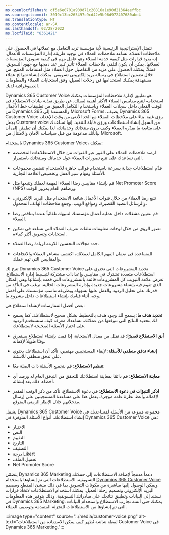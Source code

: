 ```yaml
---
ms.openlocfilehash: df5e6e0701a909d71c20816a1e90d21364eeffbc
ms.sourcegitcommit: 3019c13bc265497c9cd42e5b96d972407680abe4
ms.translationtype: HT
ms.contentlocale: ar-SA
ms.lasthandoff: 02/28/2022
ms.locfileid: "8361421"
---
```

تتمثل الإستراتيجية الرئيسية لأية مؤسسة تريد التعامل مع عملائها في الحصول على ملاحظات العملاء. تساعد ملاحظات العملاء في توجيه طريقة إدارة المؤسسات للأعمال. إنه يقود قرارات مثل كيفية خدمة العملاء وهو عامل مهم في كيفية تسويق المؤسسات لعملائها. يمكن أن يكون لتلقي ملاحظات العملاء تأثير كبير عند دمجها مع جهود التسويق. فمثلاً، يمكنك الحصول على مزيد من التفاصيل حول العملاء مثل اهتمامات المنتج، من خلال تضمين استطلاع في رسالة بريد إلكتروني تسويقي. يمكنك إنشاء شرائح عملاء مستهدفة يمكنك استخدامها في رحلات العميل، وفق استجابات العملاء والمعلومات الديموغرافية لديك. 

Dynamics 365 Customer Voice هو تطبيق لإدارة ملاحظات المؤسسات يمكنك استخدامه لتتبع مقاييس العملاء الأكثر أهمية لعملك. عن طريق تغذية بيانات الاستطلاع في الوقت الفعلي داخل سجلات العملاء وباستخدام التكامل العميق من تطبيقات خط الأعمال من Dynamics 365 والمستندة إلى Microsoft Forms، يضيف Dynamics 365 Customer Voice رؤى غنية. بناءً على ملاحظات العملاء مع الحد الأدنى من وقت الإعداد، يجعل Customer voice من السهل إنشاء استطلاعات ورؤى قابلة للتنفيذ. إنها تساعدك على متابعة ما يقدّره العملاء وكيف يرون منتجاتك وخدماتك، لذا يمكنك أن تطمئن إلى أن بياناتك مدعومة من قبل سياسات الأمان والامتثال من Microsoft.

باستخدام Dynamics 365 Customer Voice، يمكنك:

- ارصد ملاحظات العملاء على الفور عبر القنوات من خلال الاستطلاعات المخصصة التي تساعدك على تتبع تصورات العملاء حول خدماتك ومنتجاتك باستمرار.

- قدِّم استطلاعات جذابة بسرعة باستخدام قوالب جاهزة للاستخدام تتضمن مجموعات الأسئلة ومهام سير العمل وتخصيص العلامة التجارية.

- قم بإنشاء مقاييس رضا العملاء المهمة لعملك وتتبعها مثل Net Promoter Score (NPS) ورضاهم العام بمرور الوقت.

- تتبع رضا العملاء من خلال قنوات الأعمال شائعة الاستخدام مثل البريد الإلكتروني، والرسائل النصية القصيرة، ومواقع الويب، وجمع ملاحظات الهاتف المحمول.

- قم بتعيين مشغلات داخل عملية أعمال مؤسستك لتنبيهك تلقائياً عندما يتناقص رضا العملاء. 

- تصور الرؤى من خلال لوحات معلومات ملفات تعريف العملاء التي تساعد في تمكين استجابات وتسويق أكثر كفاءة.

- حدد مجالات التحسين اللازمة لزيادة رضا العملاء.

- للمساعدة في ضمان الفهم الكامل لعملائك، اكتشف مشاعر العملاء والاتجاهات والمقاييس التي تهم عملك.

تتيح لك Dynamics 365 Customer Voice تحديد المشروعات التي تحتوي على استطلاعات متعددة تشترك في مقاييس وإعدادات مشتركة لتبسيط إدارة الاستطلاع. تعرض علامة التبويب كل المشروعات قائمة بالمشروعات التي قمت بإنشائها وهي المكان الذي تقوم فيه بإنشاء مشروعات جديدة وإدارة المشروعات الحالية. ترغب في التأكد من قدرتك على تحليل الردود والعمل عليها بسهولة وبطريقة تناسب مؤسستك على أفضل وجه، أثناء قيامك بإنشاء استطلاعات داخل مشروع ما. 

بعض أفضل الممارسات لإنشاء استطلاع هي:

- **تحديد هدف ما**: يسمح لك وجود هدف بالتخطيط بشكل صحيح لاستطلاعك. كما يسمح لك بتحديد النتائج التي تتوقعها من عملائك. تساعدك معرفة كيف ستستخدم الردود على اختيار الأسئلة الصحيحة لاستطلاعك.

- **أبق الاستطلاع قصيرًا**: قد تقلل من معدل الاستجابة، إذا قمت بإنشاء استطلاع يستغرق وقتًا طويلاً لإكماله.

- **إنشاء تدفق منطقي للأسئلة**: لإبقاء المستجيبين مهتمين، تأكد أن استطلاعك يحتوي على تدفق منطقي للأسئلة.

- **تنظيم الاستطلاع**: قم بتجميع الأسئلة ذات الصلة معًا.

- **معاينة الاستطلاع**: قم دائمًا بمعاينة استطلاعك للتحقق من التدفق العام له ورصد أي أخطاء، ذلك بعد إنشائه.

- **اذكر التنبؤات في دعوة الاستطلاع**: في دعوة الاستطلاع، تأكد من ذكر الوقت المقدر لإكماله وأعط نظرة عامة موجزة. يعمل هذا على مساعدة المستجيبين على إرسال مدخلاتهم خلال الإطار الزمني المتوقع.

يشمل Dynamics 365 Customer Voice مجموعة متنوعة من الأسئلة لمساعدتك في إنشاء استطلاعك. أنواع الأسئلة المتوفرة في Dynamics 365 Customer Voice هي:
- الاختيار
- النص
- التقييم
- التاريخ‬
- التصنيف
- درجة Likert
- تحميل الملف
- Net Promoter Score

يتضمّن Dynamics 365 Marketing دعماً مدمجاً لإضافة الاستطلاعات إلى حملاتك التسويقية. الاستطلاعات التي تم إنشاؤها باستخدام [Dynamics 365 Customer Voice](https://dynamics.microsoft.com/customer-voice) ويمكن الوصول إليها مباشرة من مكونات التسويق بما في ذلك منشئ المقطع ومصمم البريد الإلكتروني وتصميم رحلة العميل. يمكنك استخدام الاستطلاعات لاتخاذ قرارات تستند إلى البيانات وتطبيق نتائجك على مبادراتك التسويقية، وذلك بتوفير هذه المعلومات في Dynamics 365 Marketing. يمكنك حتى أتمتة تجارب الاستطلاع واستخدام البيانات التي تم إنشاؤها من الاستطلاعات للتجزئة المتقدمة وتوصيف العملاء.

:::image type="content" source="../media/customer-voice.png" alt-text="لقطة شاشة تُظهر كيف يمكن الاستفادة من استطلاعات Customer Voice في Dynamics 365 Marketing.":::
